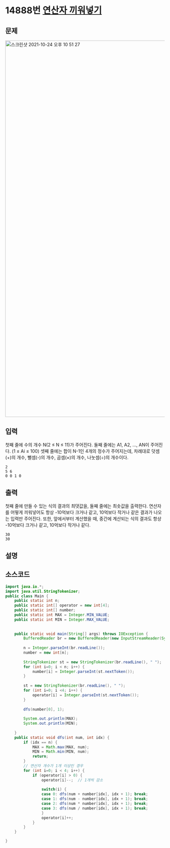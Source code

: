 # 14888번 [연산자 끼워넣기](https://www.acmicpc.net/problem/14888)

## 문제
<img width="1187" alt="스크린샷 2021-10-24 오후 10 51 27" src="https://user-images.githubusercontent.com/65120581/138597187-259a6f2c-2f3a-487a-807d-9c08936b9a8f.png">

## 입력
첫째 줄에 수의 개수 N(2 ≤ N ≤ 11)가 주어진다. 둘째 줄에는 A1, A2, ..., AN이 주어진다. (1 ≤ Ai ≤ 100) 셋째 줄에는 합이 N-1인 4개의 정수가 주어지는데, 차례대로 덧셈(+)의 개수, 뺄셈(-)의 개수, 곱셈(×)의 개수, 나눗셈(÷)의 개수이다. 
```
2
5 6
0 0 1 0
```
## 출력
첫째 줄에 만들 수 있는 식의 결과의 최댓값을, 둘째 줄에는 최솟값을 출력한다. 연산자를 어떻게 끼워넣어도 항상 -10억보다 크거나 같고, 10억보다 작거나 같은 결과가 나오는 입력만 주어진다. 또한, 앞에서부터 계산했을 때, 중간에 계산되는 식의 결과도 항상 -10억보다 크거나 같고, 10억보다 작거나 같다.
```
30
30
```
## 설명
## 소스코드
```java
import java.io.*;
import java.util.StringTokenizer;
public class Main {
	public static int n;
	public static int[] operator = new int[4];
	public static int[] number;
	public static int MAX = Integer.MIN_VALUE;
	public static int MIN = Integer.MAX_VALUE;
	
	
	public static void main(String[] args) throws IOException {
		BufferedReader br = new BufferedReader(new InputStreamReader(System.in));
		
		n = Integer.parseInt(br.readLine());
		number = new int[n];
		
		StringTokenizer st = new StringTokenizer(br.readLine(), " ");
		for (int i=0; i < n; i++) {
			number[i] = Integer.parseInt(st.nextToken());
		}
		
		st = new StringTokenizer(br.readLine(), " ");
		for (int i=0; i <4; i++) {
			operator[i] = Integer.parseInt(st.nextToken());
		}
		
		dfs(number[0], 1);
		
		System.out.println(MAX);
		System.out.println(MIN);
		
	}
	public static void dfs(int num, int idx) {
		if (idx == n) {
			MAX = Math.max(MAX, num);
			MIN = Math.min(MIN, num);
			return;
		}
		// 연산자 개수가 1개 이상인 경우	
		for (int i=0; i < 4; i++) {
			if (operator[i] > 0) {
				operator[i]--; 	// 1개씩 감소
				
				switch(i) {
				case 0: dfs(num + number[idx], idx + 1); break;
				case 1: dfs(num - number[idx], idx + 1); break;
				case 2: dfs(num * number[idx], idx + 1); break;
				case 3: dfs(num / number[idx], idx + 1); break;
				}
				operator[i]++;
			}
		}
	}

}


```


